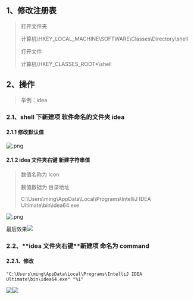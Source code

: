 ## 1、修改注册表
> 打开文件夹
>
> 计算机\HKEY_LOCAL_MACHINE\SOFTWARE\Classes\Directory\shell
>
> 打开文件
>
> 计算机\HKEY_CLASSES_ROOT\*\shell
>

## 2、操作
> 举例：idea
>

### 2.1、shell 下新建项 软件命名的文件夹 idea


#### 2.1.1 修改默认值
![.png](https://cdn.fpic.top/docs/0/2024/png/202409251359115.png)

#### 2.1.2 idea 文件夹右键 新建字符串值
> 数值名称为 Icon
>
> 数值数据为  目录地址
>
> C:\Users\ming\AppData\Local\Programs\IntelliJ IDEA Ultimate\bin\idea64.exe
>

![.png](https://cdn.fpic.top/docs/0/2024/png/202409251359116.png)

最后效果![](https://cdn.fpic.top/docs/0/2024/png/202409251359117.png)

### 2.2、**<font style="color:rgb(38, 38, 38);">idea 文件夹右键</font>**新建项 命名为 command
#### 2.2.1、修改
```shell
"C:\Users\ming\AppData\Local\Programs\IntelliJ IDEA Ultimate\bin\idea64.exe" "%1"
```

![](https://cdn.nlark.com/yuque/0/2023/png/2350759/1702524937245-5a8cab18-9a56-4f33-862c-c76f38c9c7dd.png)![](https://cdn.fpic.top/docs/0/2024/png/202409251359118.png)

